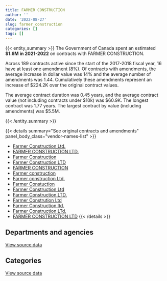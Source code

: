 ```yaml
---
title: FARMER CONSTRUCTION
author: ''
date: '2022-08-27'
slug: farmer_construction
categories: []
tags: []
---
```


<script src="/rmarkdown-libs/htmlwidgets/htmlwidgets.js"></script>
<link href="/rmarkdown-libs/datatables-css/datatables-crosstalk.css" rel="stylesheet" />
<script src="/rmarkdown-libs/datatables-binding/datatables.js"></script>
<script src="/rmarkdown-libs/jquery/jquery-3.6.0.min.js"></script>
<link href="/rmarkdown-libs/dt-core-bootstrap/css/dataTables.bootstrap.min.css" rel="stylesheet" />
<link href="/rmarkdown-libs/dt-core-bootstrap/css/dataTables.bootstrap.extra.css" rel="stylesheet" />
<script src="/rmarkdown-libs/dt-core-bootstrap/js/jquery.dataTables.min.js"></script>
<script src="/rmarkdown-libs/dt-core-bootstrap/js/dataTables.bootstrap.min.js"></script>
<link href="/rmarkdown-libs/crosstalk/css/crosstalk.min.css" rel="stylesheet" />
<script src="/rmarkdown-libs/crosstalk/js/crosstalk.min.js"></script>
<script src="/rmarkdown-libs/htmlwidgets/htmlwidgets.js"></script>
<link href="/rmarkdown-libs/datatables-css/datatables-crosstalk.css" rel="stylesheet" />
<script src="/rmarkdown-libs/datatables-binding/datatables.js"></script>
<script src="/rmarkdown-libs/jquery/jquery-3.6.0.min.js"></script>
<link href="/rmarkdown-libs/dt-core-bootstrap/css/dataTables.bootstrap.min.css" rel="stylesheet" />
<link href="/rmarkdown-libs/dt-core-bootstrap/css/dataTables.bootstrap.extra.css" rel="stylesheet" />
<script src="/rmarkdown-libs/dt-core-bootstrap/js/jquery.dataTables.min.js"></script>
<script src="/rmarkdown-libs/dt-core-bootstrap/js/dataTables.bootstrap.min.js"></script>
<link href="/rmarkdown-libs/crosstalk/css/crosstalk.min.css" rel="stylesheet" />
<script src="/rmarkdown-libs/crosstalk/js/crosstalk.min.js"></script>

{{< entity_summary >}}
The Government of Canada spent an estimated **\$1.6M in 2021-2022** on contracts with FARMER CONSTRUCTION.

Across 189 contracts active since the start of the 2017-2018 fiscal year, 16 have at least one amendment (8%). Of contracts with amendments, the average increase in dollar value was 14% and the average number of amendments was 1.44. Cumulatively these amendments represent an increase of \$224.2K over the original contract values.

The average contract duration was 0.45 years, and the average contract value (not including contracts under \$10k) was \$60.9K. The longest contract was 1.77 years. The largest contract by value (including amendments) was \$5.5M.

{{< /entity_summary >}}

{{< details summary="See original contracts and amendments" panel_body_class="vendor-names-list" >}}
- [Farmer Construction Ltd.](https://search.open.canada.ca/en/ct/?sort=contract_value_f%20desc&page=1&search_text=%22Farmer%20Construction%20Ltd.%22)
- [FARMER CONSTRUCTION LTD.](https://search.open.canada.ca/en/ct/?sort=contract_value_f%20desc&page=1&search_text=%22FARMER%20CONSTRUCTION%20LTD.%22)
- [Farmer Construction](https://search.open.canada.ca/en/ct/?sort=contract_value_f%20desc&page=1&search_text=%22Farmer%20Construction%22)
- [Farmer Construction LTD](https://search.open.canada.ca/en/ct/?sort=contract_value_f%20desc&page=1&search_text=%22Farmer%20Construction%20LTD%22)
- [FARMER CONSTRUCTION](https://search.open.canada.ca/en/ct/?sort=contract_value_f%20desc&page=1&search_text=%22FARMER%20CONSTRUCTION%22)
- [Farmer construction](https://search.open.canada.ca/en/ct/?sort=contract_value_f%20desc&page=1&search_text=%22Farmer%20construction%22)
- [Farmer construction Ltd.](https://search.open.canada.ca/en/ct/?sort=contract_value_f%20desc&page=1&search_text=%22Farmer%20construction%20Ltd.%22)
- [Farmer Constuction](https://search.open.canada.ca/en/ct/?sort=contract_value_f%20desc&page=1&search_text=%22Farmer%20Constuction%22)
- [Farmer Construction Ltd](https://search.open.canada.ca/en/ct/?sort=contract_value_f%20desc&page=1&search_text=%22Farmer%20Construction%20Ltd%22)
- [Farmer Construction LTD.](https://search.open.canada.ca/en/ct/?sort=contract_value_f%20desc&page=1&search_text=%22Farmer%20Construction%20LTD.%22)
- [Farmer Constrution Ltd](https://search.open.canada.ca/en/ct/?sort=contract_value_f%20desc&page=1&search_text=%22Farmer%20Constrution%20Ltd%22)
- [Farmer Construction ltd.](https://search.open.canada.ca/en/ct/?sort=contract_value_f%20desc&page=1&search_text=%22Farmer%20Construction%20ltd.%22)
- [Farmer Construction LTd.](https://search.open.canada.ca/en/ct/?sort=contract_value_f%20desc&page=1&search_text=%22Farmer%20Construction%20LTd.%22)
- [FARMER CONSTRUCTION LTD](https://search.open.canada.ca/en/ct/?sort=contract_value_f%20desc&page=1&search_text=%22FARMER%20CONSTRUCTION%20LTD%22)
{{< /details >}}

## Departments and agencies

<div id="htmlwidget-1" style="width:100%;height:auto;" class="datatables html-widget"></div>
<script type="application/json" data-for="htmlwidget-1">{"x":{"style":"bootstrap","filter":"none","vertical":false,"data":[["<a href=\"/departments/dnd-mdn/\">National Defence<\/a>","<a href=\"/departments/pwgsc-tpsgc/\">Public Services and Procurement Canada<\/a>"],[551688.63,null],[879818.58,2383497.44],[2040314.94,3096002.02],[1583486.3,null]],"container":"<table class=\"table table-striped table-hover row-border order-column display\">\n  <thead>\n    <tr>\n      <th>Department<\/th>\n      <th>2018-2019<\/th>\n      <th>2019-2020<\/th>\n      <th>2020-2021<\/th>\n      <th>2021-2022<\/th>\n    <\/tr>\n  <\/thead>\n<\/table>","options":{"order":[[4,"desc"]],"pageLength":10,"autoWidth":true,"columnDefs":[{"targets":1,"render":"function(data, type, row, meta) {\n    return type !== 'display' ? data : DTWidget.formatCurrency(data, \"$\", 2, 3, \",\", \".\", true, null);\n  }"},{"targets":2,"render":"function(data, type, row, meta) {\n    return type !== 'display' ? data : DTWidget.formatCurrency(data, \"$\", 2, 3, \",\", \".\", true, null);\n  }"},{"targets":3,"render":"function(data, type, row, meta) {\n    return type !== 'display' ? data : DTWidget.formatCurrency(data, \"$\", 2, 3, \",\", \".\", true, null);\n  }"},{"targets":4,"render":"function(data, type, row, meta) {\n    return type !== 'display' ? data : DTWidget.formatCurrency(data, \"$\", 2, 3, \",\", \".\", true, null);\n  }"},{"width":"16%","targets":[1,2,3,4]},{"className":"dt-right","targets":[1,2,3,4]}],"orderClasses":false}},"evals":["options.columnDefs.0.render","options.columnDefs.1.render","options.columnDefs.2.render","options.columnDefs.3.render"],"jsHooks":[]}</script>
<p class="text-right">
<a href="https://github.com/GoC-Spending/contracts-data/tree/main/data/out/vendors/farmer_construction/summary_by_fiscal_year_by_department.csv" class="source-data-link btn btn-link">View source data</a>
</p>

## Categories

<div id="htmlwidget-2" style="width:100%;height:auto;" class="datatables html-widget"></div>
<script type="application/json" data-for="htmlwidget-2">{"x":{"style":"bootstrap","filter":"none","vertical":false,"data":[["<a href=\"/categories/1_facilities_and_construction/\">Facilities and construction<\/a>","<a href=\"/categories/11_defence/\">Defence<\/a>","<a href=\"/categories/2_professional_services/\">Professional services<\/a>"],[541688.63,10000,null],[3263316.02,null,null],[5078566.96,null,57750],[1583486.3,null,null]],"container":"<table class=\"table table-striped table-hover row-border order-column display\">\n  <thead>\n    <tr>\n      <th>Category<\/th>\n      <th>2018-2019<\/th>\n      <th>2019-2020<\/th>\n      <th>2020-2021<\/th>\n      <th>2021-2022<\/th>\n    <\/tr>\n  <\/thead>\n<\/table>","options":{"order":[[4,"desc"]],"dom":"t","pageLength":30,"autoWidth":true,"columnDefs":[{"targets":1,"render":"function(data, type, row, meta) {\n    return type !== 'display' ? data : DTWidget.formatCurrency(data, \"$\", 2, 3, \",\", \".\", true, null);\n  }"},{"targets":2,"render":"function(data, type, row, meta) {\n    return type !== 'display' ? data : DTWidget.formatCurrency(data, \"$\", 2, 3, \",\", \".\", true, null);\n  }"},{"targets":3,"render":"function(data, type, row, meta) {\n    return type !== 'display' ? data : DTWidget.formatCurrency(data, \"$\", 2, 3, \",\", \".\", true, null);\n  }"},{"targets":4,"render":"function(data, type, row, meta) {\n    return type !== 'display' ? data : DTWidget.formatCurrency(data, \"$\", 2, 3, \",\", \".\", true, null);\n  }"},{"width":"16%","targets":[1,2,3,4]},{"className":"dt-right","targets":[1,2,3,4]}],"orderClasses":false,"lengthMenu":[10,25,30,50,100]}},"evals":["options.columnDefs.0.render","options.columnDefs.1.render","options.columnDefs.2.render","options.columnDefs.3.render"],"jsHooks":[]}</script>
<p class="text-right">
<a href="https://github.com/GoC-Spending/contracts-data/tree/main/data/out/vendors/farmer_construction/summary_by_fiscal_year_by_category.csv" class="source-data-link btn btn-link">View source data</a>
</p>
